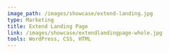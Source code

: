 ```yaml
---
image_path: /images/showcase/extend-landing.jpg
type: Marketing
title: Extend Landing Page
link: /images/showcase/extendlandingpage-whole.jpg
tools: WordPress, CSS, HTML
---
```

